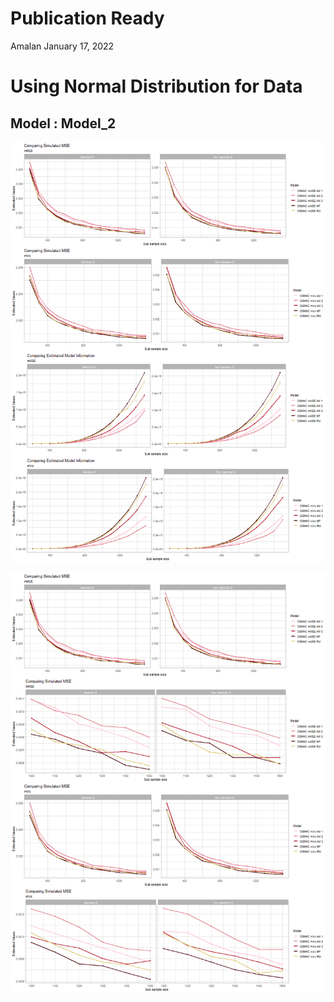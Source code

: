 Publication Ready
================
Amalan
January 17, 2022

# Using Normal Distribution for Data

## Model : Model\_2

![plot of chunk Identical r0 Plots](Plots/Identical%20r0%20Plots-1.png)

![plot of chunk All Plots](Plots/All%20Plots-1.png)
